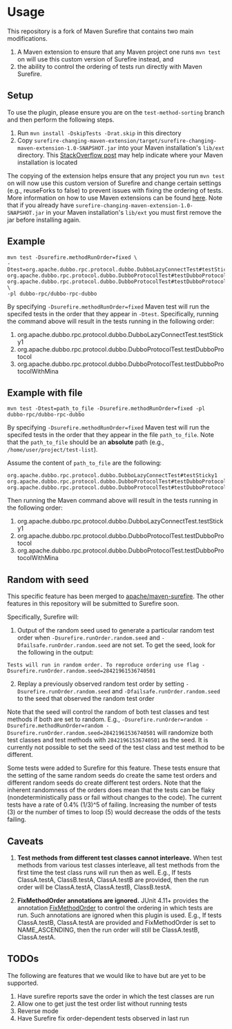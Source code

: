 # Usage

This repository is a fork of Maven Surefire that contains two main modifications.

1. A Maven extension to ensure that any Maven project one runs ```mvn test``` on will use this custom version of Surefire instead, and
2. the ability to control the ordering of tests run directly with Maven Surefire.

## Setup

To use the plugin, please ensure you are on the `test-method-sorting` branch and then perform the following steps.

1. Run ```mvn install -DskipTests -Drat.skip``` in this directory
2. Copy ```surefire-changing-maven-extension/target/surefire-changing-maven-extension-1.0-SNAPSHOT.jar``` into your Maven installation's ```lib/ext``` directory. This [StackOverflow post](https://stackoverflow.com/a/39479104) may help indicate where your Maven installation is located

The copying of the extension helps ensure that any project you run ```mvn test``` on will now use this custom version of Surefire and change certain settings (e.g., reuseForks to false) to prevent issues with fixing the ordering of tests. More information on how to use Maven extensions can be found [here](https://maven.apache.org/examples/maven-3-lifecycle-extensions.html#use-your-extension-in-your-build-s). Note that if you already have ```surefire-changing-maven-extension-1.0-SNAPSHOT.jar``` in your Maven installation's ```lib/ext``` you must first remove the jar before installing again.

## Example

```
mvn test -Dsurefire.methodRunOrder=fixed \
-Dtest=org.apache.dubbo.rpc.protocol.dubbo.DubboLazyConnectTest#testSticky1,\
org.apache.dubbo.rpc.protocol.dubbo.DubboProtocolTest#testDubboProtocol,\
org.apache.dubbo.rpc.protocol.dubbo.DubboProtocolTest#testDubboProtocolWithMina \
-pl dubbo-rpc/dubbo-rpc-dubbo
```

By specifying ```-Dsurefire.methodRunOrder=fixed``` Maven test will run the specifed tests in the order that they appear in ```-Dtest```.
Specifically, running the command above will result in the tests running in the following order:

1. org.apache.dubbo.rpc.protocol.dubbo.DubboLazyConnectTest.testSticky1
2. org.apache.dubbo.rpc.protocol.dubbo.DubboProtocolTest.testDubboProtocol
3. org.apache.dubbo.rpc.protocol.dubbo.DubboProtocolTest.testDubboProtocolWithMina

## Example with file

```
mvn test -Dtest=path_to_file -Dsurefire.methodRunOrder=fixed -pl dubbo-rpc/dubbo-rpc-dubbo
```

By specifying ```-Dsurefire.methodRunOrder=fixed``` Maven test will run the specifed tests in the order that they appear in the file ```path_to_file```. Note that the ```path_to_file``` should be an **absolute** path (e.g., ```/home/user/project/test-list```).

Assume the content of ```path_to_file``` are the following:

```
org.apache.dubbo.rpc.protocol.dubbo.DubboLazyConnectTest#testSticky1
org.apache.dubbo.rpc.protocol.dubbo.DubboProtocolTest#testDubboProtocol
org.apache.dubbo.rpc.protocol.dubbo.DubboProtocolTest#testDubboProtocolWithMina
```

Then running the Maven command above will result in the tests running in the following order:

1. org.apache.dubbo.rpc.protocol.dubbo.DubboLazyConnectTest.testSticky1
2. org.apache.dubbo.rpc.protocol.dubbo.DubboProtocolTest.testDubboProtocol
3. org.apache.dubbo.rpc.protocol.dubbo.DubboProtocolTest.testDubboProtocolWithMina


## Random with seed

This specific feature has been merged to [apache/maven-surefire](https://github.com/apache/maven-surefire/pull/309). The other features in this repository will be submitted to Surefire soon.

Specifically, Surefire will:

1. Output of the random seed used to generate a particular random test order when `-Dsurefire.runOrder.random.seed` and `-Dfailsafe.runOrder.random.seed` are not set. To get the seed, look for the following in the output:
```
Tests will run in random order. To reproduce ordering use flag -Dsurefire.runOrder.random.seed=28421961536740501
```
2. Replay a previously observed random test order by setting `-Dsurefire.runOrder.random.seed` and `-Dfailsafe.runOrder.random.seed` to the seed that observed the random test order

Note that the seed will control the random of both test classes and test methods if both are set to random. E.g., ```-Dsurefire.runOrder=random -Dsurefire.methodRunOrder=random -Dsurefire.runOrder.random.seed=28421961536740501``` will randomize both test classes and test methods with ```28421961536740501``` as the seed. It is currently not possible to set the seed of the test class and test method to be different.

Some tests were added to Surefire for this feature. These tests ensure that the setting of the same random seeds do create the same test orders and different random seeds do create different test orders. Note that the inherent randomness of the orders does mean that the tests can be flaky (nondeterministically pass or fail without changes to the code). The current tests have a rate of 0.4% (1/3)^5 of failing. Increasing the number of tests (3) or the number of times to loop (5) would decrease the odds of the tests failing.

## Caveats

1. **Test methods from different test classes cannot interleave.**  When test methods from various test classes interleave, all test methods from the first time the test class runs will run then as well. E.g., If tests ClassA.testA, ClassB.testA, ClassA.testB are provided, then the run order will be ClassA.testA, ClassA.testB, ClassB.testA.

2. **FixMethodOrder annotations are ignored.** JUnit 4.11+ provides the annotation [FixMethodOrder](https://junit.org/junit4/javadoc/4.12/org/junit/FixMethodOrder.html) to control the ordering in which tests are run. Such annotations are ignored when this plugin is used. E.g., If tests ClassA.testB, ClassA.testA are provided and FixMethodOrder is set to NAME_ASCENDING, then the run order will still be ClassA.testB, ClassA.testA.

## TODOs

The following are features that we would like to have but are yet to be supported.

1. Have surefire reports save the order in which the test classes are run
2. Allow one to get just the test order list without running tests
3. Reverse mode
4. Have Surefire fix order-dependent tests observed in last run

